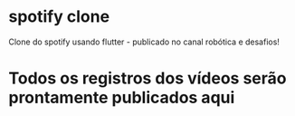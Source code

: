 # spotify clone
Clone do spotify usando flutter - publicado no canal robótica e desafios!
# Todos os registros dos vídeos serão prontamente publicados aqui
